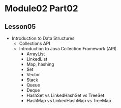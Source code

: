 # Module02 Part02

## Lesson05

- Introduction to Data Structures
    - Collections API
    - Introduction to Java Collection Framework (API)
        - ArrayList
        - LinkedList
        - Map, hashing
        - Set
        - Vector
        - Stack
        - Queue
        - Deque
        - HashSet vs LinkedHashSet vs TreeSet
        - HashMap vs LinkedHashMap vs TreeMap
